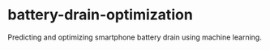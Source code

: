 # battery-drain-optimization
Predicting and optimizing smartphone battery drain using machine learning.
